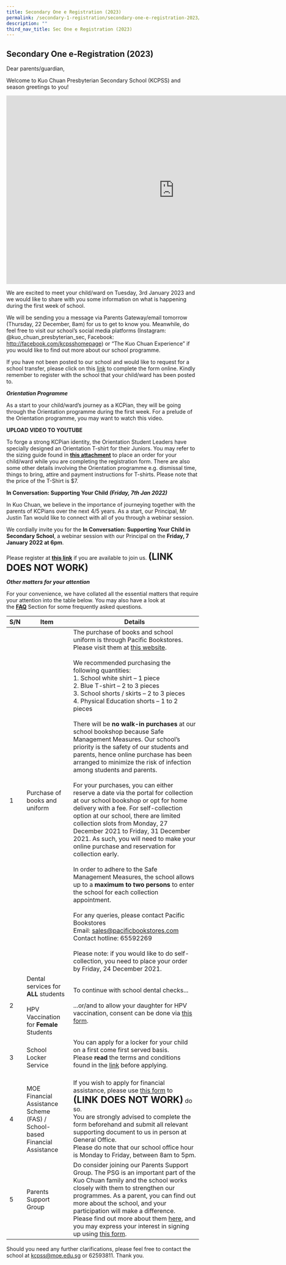 ```yaml
---
title: Secondary One e Registration (2023)
permalink: /secondary-1-registration/secondary-one-e-registration-2023/
description: ""
third_nav_title: Sec One e Registration (2023)
---
```

## Secondary One e-Registration (2023)


Dear parents/guardian,

Welcome to Kuo Chuan Presbyterian Secondary School (KCPSS) and season greetings to you!

<iframe width="877" height="493" src="https://www.youtube.com/embed/6TpnJ8mKP_I" title="Principal Message" frameborder="0" allow="accelerometer; autoplay; clipboard-write; encrypted-media; gyroscope; picture-in-picture; web-share" allowfullscreen></iframe>


We are excited to meet your child/ward on Tuesday, 3rd January 2023 and we would like to share with you some information on what is happening during the first week of school.

We will be sending you a message via Parents Gateway/email tomorrow (Thursday, 22 December, 8am) for us to get to know you. Meanwhile, do feel free to visit our school’s social media platforms (Instagram: @kuo_chuan_presbyterian_sec, Facebook: http://facebook.com/kcpsshomepage) or “The Kuo Chuan Experience” if you would like to find out more about our school programme.
 
If you have not been posted to our school and would like to request for a school transfer, please click on this [link](https://form.gov.sg/63a178284c4d9500113fa9cb) to complete the form online. Kindly remember to register with the school that your child/ward has been posted to.

**_Orientation Programme_**

As a start to your child/ward’s journey as a KCPian, they will be going through the Orientation programme during the first week. For a prelude of the Orientation programme, you may want to watch this video.

**UPLOAD VIDEO TO YOUTUBE**

To forge a strong KCPian identity, the Orientation Student Leaders have specially designed an Orientation T-shirt for their Juniors. You may refer to the sizing guide found in **[this attachment](/files/Admissions/S1PLetter.pdf)** to place an order for your child/ward while you are completing the registration form. There are also some other details involving the Orientation programme e.g. dismissal time, things to bring, attire and payment instructions for T-shirts. Please note that the price of the T-Shirt is $7.

  

**In Conversation: Supporting Your Child** **_(Friday, 7th Jan 2022)_**  

In Kuo Chuan, we believe in the importance of journeying together with the parents of KCPians over the next 4/5 years. As a start, our Principal, Mr Justin Tan would like to connect with all of you through a webinar session.

  
We cordially invite you for the **In Conversation: Supporting Your Child in Secondary School**, a webinar session with our Principal on the **Friday, 7 January 2022 at 6pm**. 

  

Please register at **[this link](https://form.gov.sg/61a97fe2fb55fa0012deebd8)** if you are available to join us. **<font size=5>(LINK DOES NOT WORK)</font>**

  

**_Other matters for your attention_**

For your convenience, we have collated all the essential matters that require your attention into the table below. You may also have a look at the [**FAQ**](https://staging.d38b8pvh8spt44.amplifyapp.com/secondary-1-registration/faqs) Section for some frequently asked questions.


<table>
<thead>
  <tr>
    <th>S/N</th>
    <th>Item</th>
    <th>Details</th>
  </tr>
</thead>
<tbody>
  <tr>
    <td>1</td>
    <td>Purchase of books and uniform</td>
    <td>The purchase of books and school uniform is through Pacific Bookstores. Please visit them at <a href="https://www.pacificbookstores.com/">this website</a>.<br> <br>We recommended purchasing the following quantities:<br>1.     School white shirt – 1 piece<br>2.     Blue T-shirt – 2 to 3 pieces<br>3.     School shorts / skirts – 2 to 3 pieces<br>4.     Physical Education shorts – 1 to 2 pieces<br> <br>There will be <b>no walk-in purchases</b> at our school bookshop because Safe Management Measures. Our school’s priority is the safety of our students and parents, hence online purchase has been arranged to minimize the risk of infection among students and parents.<br> <br>For your purchases, you can either reserve a date via the portal for collection at our school bookshop or opt for home delivery with a fee. For self-collection option at our school, there are limited collection slots from Monday, 27 December 2021 to Friday, 31 December 2021. As such, you will need to make your online purchase and reservation for collection early.<br> <br>In order to adhere to the Safe Management Measures, the school allows up to a <b>maximum to two persons</b> to enter the school for each collection appointment.<br> <br>For any queries, please contact Pacific Bookstores<br>Email: <a href="mailto:sales@pacificbookstores.com">sales@pacificbookstores.com</a><br>Contact hotline: 65592269<br> <br>Please note: if you would like to do self-collection, you need to place your order by Friday, 24 December 2021.</td>
  </tr>
  <tr>
    <td>2</td>
		<td>Dental services for <b>ALL</b> students<br> <br>HPV Vaccination for <b>Female</b> Students</td>
    <td>To continue with school dental checks...<br><br>...or/and to allow your daughter for HPV vaccination, consent can be done via <a href="https://childconsent.hpb.gov.sg/ship/process/SHIP/OnlineChildConsentPortal">this form</a>.</td>
  </tr>
  <tr>
    <td>3</td>
    <td>School Locker Service</td>
    <td>You can apply for a locker for your child on a first come first served basis.<br>Please <b>read</b> the terms and conditions found in the <a href="https://qrco.de/bcSv9G">link</a> before applying.<br> <br></td>
  </tr>
  <tr>
    <td>4</td>
    <td>MOE Financial Assistance Scheme (FAS) / School-based Financial Assistance</td>
    <td>If you wish to apply for financial assistance, please use <a href="https://kuochuanpresbyteriansec-moe-edu-sg-admin.cwp.sg/admission/financial-assistant-scheme">this form</a> to <b><font size=5>(LINK DOES NOT WORK)</font></b> do so.<br>You are strongly advised to complete the form beforehand and submit all relevant supporting document to us in person at General Office.<br>Please do note that our school office hour is Monday to Friday, between 8am to 5pm.</td>
  </tr>
  <tr>
    <td>5</td>
    <td>Parents Support Group</td>
    <td>Do consider joining our Parents Support Group. The PSG is an important part of the Kuo Chuan family and the school works closely with them to strengthen our programmes. As a parent, you can find out more about the school, and your participation will make a difference. Please find out more about them <a href="https://staging.d38b8pvh8spt44.amplifyapp.com/our-people/our-partners/parent-support-group/">here</a>, and you may express your interest in signing up using <a href="https://docs.google.com/forms/d/e/1FAIpQLSe_azy3MtuQFM--cKCKsHRLp8w1YYq_YZyG1_7tWy9JBSiaWg/viewform?vc=0">this form</a>.</td>
  </tr>
</tbody>
</table>


Should you need any further clarifications, please feel free to contact the school at <a href="mailto:kcpss@moe.edu.sg">kcpss@moe.edu.sg</a> or 62593811. Thank you.